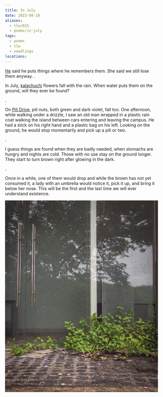 ```yaml
---
title: In July
date: 2023-08-10
aliases:
  - tlw/015
  - poems/in-july
tags:
  - poems
  - tlw
  - seedlings
locations:
---
```

[He](geo:14.166446249410958,121.24214673531245) said he puts things where he remembers them. She said we still lose them anyway.
.

In July, [kalachuchi](geo:14.16490582216877,121.24431097414347) flowers fall with the rain. When water puts them on the ground, will they ever be found?

.

On [Pili Drive](geo:14.161621492972802,121.24731550924481), pili nuts, both green and dark violet, fall too. One afternoon, while walking under a drizzle, I saw an old man wrapped in a plastic rain coat walking the island between cars entering and leaving the campus. He had a stick on his right hand and a plastic bag on his left. Looking on the ground, he would stop momentarily and pick up a pili or two.

.

I guess things are found when they are badly needed, when stomachs are hungry and nights are cold. Those with no use stay on the ground longer. They start to turn brown right after glowing in the dark.

.

Once in a while, one of them would drop and while the brown has not yet consumed it, a lady with an umbrella would notice it, pick it up, and bring it below her nose. This will be the first and the last time we will ever understand existence.

![Weeds at abandoned building](vignettes/images/ymca-weeds.jpg)